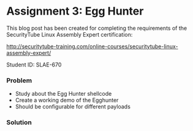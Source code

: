 # Assignment 3: Egg Hunter

This blog post has been created for completing the requirements of the SecurityTube Linux Assembly Expert certification:

http://securitytube-training.com/online-courses/securitytube-linux-assembly-expert/

Student ID: SLAE-670

### Problem

- Study about the Egg Hunter shellcode
- Create a working demo of the Egghunter
- Should be configurable for different payloads

### Solution

